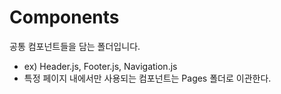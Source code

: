 # Components
공통 컴포넌트들을 담는 폴더입니다.
- ex) Header.js, Footer.js, Navigation.js
- 특정 페이지 내에서만 사용되는 컴포넌트는 Pages 폴더로 이관한다.